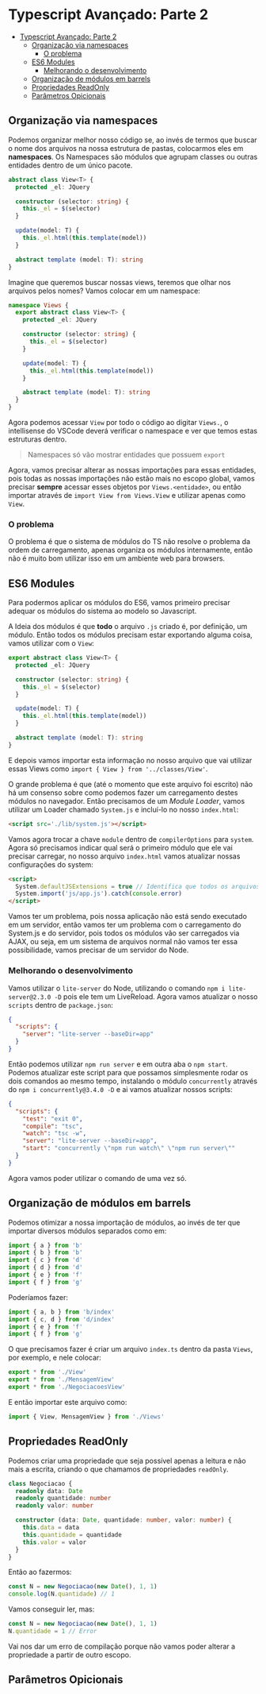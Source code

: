 # Typescript Avançado: Parte 2

<!-- TOC -->

- [Typescript Avançado: Parte 2](#typescript-avançado-parte-2)
  - [Organização via namespaces](#organização-via-namespaces)
    - [O problema](#o-problema)
  - [ES6 Modules](#es6-modules)
    - [Melhorando o desenvolvimento](#melhorando-o-desenvolvimento)
  - [Organização de módulos em barrels](#organização-de-módulos-em-barrels)
  - [Propriedades ReadOnly](#propriedades-readonly)
  - [Parâmetros Opicionais](#parâmetros-opicionais)

<!-- /TOC -->

## Organização via namespaces

Podemos organizar melhor nosso código se, ao invés de termos que buscar o nome dos arquivos na nossa estrutura de pastas, colocarmos eles em **namespaces**. Os Namespaces são módulos que agrupam classes ou outras entidades dentro de um único pacote.

```ts
abstract class View<T> {
  protected _el: JQuery

  constructor (selector: string) {
    this._el = $(selector)
  }

  update(model: T) {
    this._el.html(this.template(model))
  }

  abstract template (model: T): string
}
```

Imagine que queremos buscar nossas views, teremos que olhar nos arquivos pelos nomes? Vamos colocar em um namespace:

```ts
namespace Views {
  export abstract class View<T> {
    protected _el: JQuery

    constructor (selector: string) {
      this._el = $(selector)
    }

    update(model: T) {
      this._el.html(this.template(model))
    }

    abstract template (model: T): string
  }
}
```

Agora podemos acessar `View` por todo o código ao digitar `Views.`, o intellisense do VSCode deverá verificar o namespace e ver que temos estas estruturas dentro.

> Namespaces só vão mostrar entidades que possuem `export`

Agora, vamos precisar alterar as nossas importações para essas entidades, pois todas as nossas importações não estão mais no escopo global, vamos precisar **sempre** acessar esses objetos por `Views.<entidade>`, ou então importar através de `import View from Views.View` e utilizar apenas como `View`.

### O problema

O problema é que o sistema de módulos do TS não resolve o problema da ordem de carregamento, apenas organiza os módulos internamente, então não é muito bom utilizar isso em um ambiente web para browsers.

## ES6 Modules

Para podermos aplicar os módulos do ES6, vamos primeiro precisar adequar os módulos do sistema ao modelo so Javascript.

A Ideia dos módulos é que **todo** o arquivo `.js` criado é, por definição, um módulo. Então todos os módulos precisam estar exportando alguma coisa, vamos utilizar com o `View`:

```ts
export abstract class View<T> {
  protected _el: JQuery

  constructor (selector: string) {
    this._el = $(selector)
  }

  update(model: T) {
    this._el.html(this.template(model))
  }

  abstract template (model: T): string
}
```

E depois vamos importar esta informação no nosso arquivo que vai utilizar essas Views como `import { View } from '../classes/View'`.

O grande problema é que (até o momento que este arquivo foi escrito) não há um consenso sobre como podemos fazer um carregamento destes módulos no navegador. Então precisamos de um *Module Loader*, vamos utilizar um Loader chamado `System.js` e incluí-lo no nosso `index.html`:

```html
<script src='./lib/system.js'></script>
```

Vamos agora trocar a chave `module` dentro de `compilerOptions` para `system`. Agora só precisamos indicar qual será o primeiro módulo que ele vai precisar carregar, no nosso arquivo `index.html` vamos atualizar nossas configurações do system:

```html
<script>
  System.defaultJSExtensions = true // Identifica que todos os arquivos que vamos colocar são JS, podemos omitir as extensões
  System.import('js/app.js').catch(console.error)
</script>
```

Vamos ter um problema, pois nossa aplicação não está sendo executado em um servidor, então vamos ter um problema com o carregamento do System.js e do servidor, pois todos os módulos vão ser carregados via AJAX, ou seja, em um sistema de arquivos normal não vamos ter essa possibilidade, vamos precisar de um servidor do Node.

### Melhorando o desenvolvimento

Vamos utilizar o `lite-server` do Node, utilizando o comando `npm i lite-server@2.3.0 -D` pois ele tem um LiveReload. Agora vamos atualizar o nosso `scripts` dentro de `package.json`:

```json
{
  "scripts": {
    "server": "lite-server --baseDir=app"
  }
}
```

Então podemos utilizar `npm run server` e em outra aba o `npm start`. Podemos atualizar este script para que possamos simplesmente rodar os dois comandos ao mesmo tempo, instalando o módulo `concurrently` através do `npm i concurrently@3.4.0 -D` e ai vamos atualizar nossos scripts:

```json
{
  "scripts": {
    "test": "exit 0",
    "compile": "tsc",
    "watch": "tsc -w",
    "server": "lite-server --baseDir=app",
    "start": "concurrently \"npm run watch\" \"npm run server\""
  }
}
```

Agora vamos poder utilizar o comando de uma vez só.

## Organização de módulos em barrels

Podemos otimizar a nossa importação de módulos, ao invés de ter que importar diversos módulos separados como em:

```ts
import { a } from 'b'
import { b } from 'b'
import { c } from 'd'
import { d } from 'd'
import { e } from 'f'
import { f } from 'g'
```

Poderíamos fazer:

```ts
import { a, b } from 'b/index'
import { c, d } from 'd/index'
import { e } from 'f'
import { f } from 'g'
```

O que precisamos fazer é criar um arquivo `index.ts` dentro da pasta `Views`, por exemplo, e nele colocar:

```ts
export * from './View'
export * from './MensagemView'
export * from './NegociacoesView'
```

E então importar este arquivo como:

```ts
import { View, MensagemView } from './Views'
```

## Propriedades ReadOnly

Podemos criar uma propriedade que seja possível apenas a leitura e não mais a escrita, criando o que chamamos de propriedades `readOnly`.

```ts
class Negociacao {
  readonly data: Date
  readonly quantidade: number
  readonly valor: number

  constructor (data: Date, quantidade: number, valor: number) {
    this.data = data
    this.quantidade = quantidade
    this.valor = valor
  }
}
```

Então ao fazermos:

```ts
const N = new Negociacao(new Date(), 1, 1)
console.log(N.quantidade) // 1
```

Vamos conseguir ler, mas:

```ts
const N = new Negociacao(new Date(), 1, 1)
N.quantidade = 1 // Error
```

Vai nos dar um erro de compilação porque não vamos poder alterar a propriedade a partir de outro escopo.

## Parâmetros Opicionais